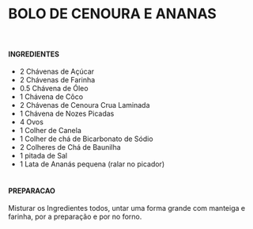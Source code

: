 # BOLO DE CENOURA E ANANAS
</br>


#### INGREDIENTES
- 2 Chávenas de Açúcar 
- 2 Chávenas de Farinha 
- 0.5 Chávena de Óleo 
- 1 Chávena de Côco 
- 2 Chávenas de Cenoura Crua Laminada 
- 1 Chávena de Nozes Picadas 
- 4 Ovos 
- 1 Colher de Canela 
- 1 Colher de chá de Bicarbonato de Sódio 
- 2 Colheres de Chá de Baunilha 
- 1 pitada de Sal 
- 1 Lata de Ananás pequena (ralar no picador) 
</br></br>



#### PREPARACAO
Misturar os Ingredientes todos, untar uma forma grande com manteiga e farinha, por a preparação e por no forno.
 
